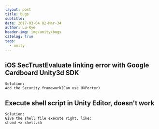 ```yaml
---
layout: post
title: bugs
subtitle: 
date: 2017-03-04 02-Mar-34
author: Lu-Kye
header-img: img/unity/bugs
catelog: true
tags: 
  - unity
---
```

## iOS SecTrustEvaluate linking error with Google Cardboard Unity3d SDK
```
Solution:
Add the Security.framework(Can use UXPorter)
```

## Execute shell script in Unity Editor, doesn't work
```
Solution:
Give the shell file execute right, like:
chomd +x shell.sh
```
